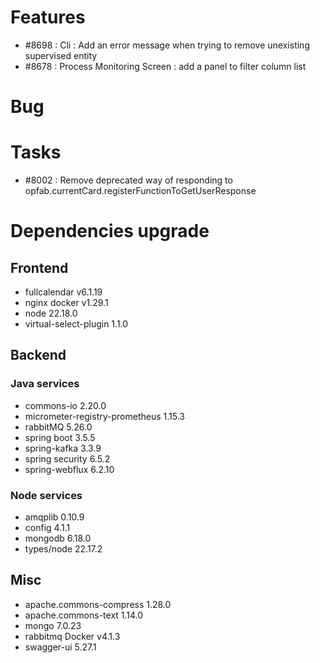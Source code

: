
# Features

- #8698 : Cli : Add an error message when trying to remove unexisting supervised entity
- #8678 : Process Monitoring Screen : add a panel to filter column list

# Bug



# Tasks

- #8002 : Remove deprecated way of responding to opfab.currentCard.registerFunctionToGetUserResponse
  
# Dependencies upgrade

## Frontend
- fullcalendar v6.1.19
- nginx docker v1.29.1
- node 22.18.0
- virtual-select-plugin 1.1.0

## Backend 


### Java services 

- commons-io 2.20.0
- micrometer-registry-prometheus 1.15.3
- rabbitMQ 5.26.0
- spring boot 3.5.5 
- spring-kafka 3.3.9
- spring security 6.5.2
- spring-webflux 6.2.10


  
### Node services

- amqplib 0.10.9 
- config 4.1.1
- mongodb 6.18.0
- types/node 22.17.2

## Misc

- apache.commons-compress 1.28.0
- apache.commons-text 1.14.0
- mongo 7.0.23
- rabbitmq Docker v4.1.3 
- swagger-ui 5.27.1





